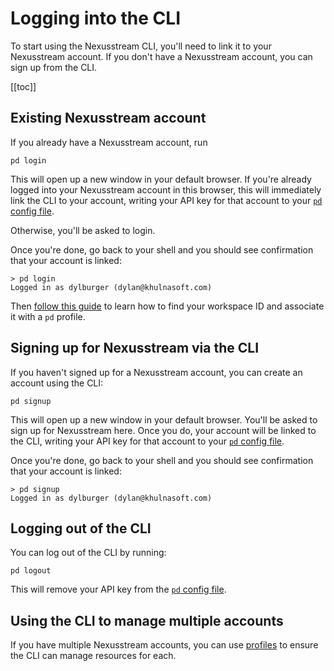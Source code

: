 # Logging into the CLI

To start using the Nexusstream CLI, you'll need to link it to your Nexusstream account. If you don't have a Nexusstream account, you can sign up from the CLI.

[[toc]]

## Existing Nexusstream account

If you already have a Nexusstream account, run

```
pd login
```

This will open up a new window in your default browser. If you're already logged into your Nexusstream account in this browser, this will immediately link the CLI to your account, writing your API key for that account to your [`pd` config file](/cli/reference/#cli-config-file). 

Otherwise, you'll be asked to login.

Once you're done, go back to your shell and you should see confirmation that your account is linked:

```
> pd login
Logged in as dylburger (dylan@khulnasoft.com)
```

Then [follow this guide](/cli/reference/#creating-a-profile-for-a-workspace) to learn how to find your workspace ID and associate it with a `pd` profile.

## Signing up for Nexusstream via the CLI

If you haven't signed up for a Nexusstream account, you can create an account using the CLI:

```
pd signup
```

This will open up a new window in your default browser. You'll be asked to sign up for Nexusstream here. Once you do, your account will be linked to the CLI, writing your API key for that account to your [`pd` config file](/cli/reference/#cli-config-file).

Once you're done, go back to your shell and you should see confirmation that your account is linked:

```
> pd signup
Logged in as dylburger (dylan@khulnasoft.com)
```

## Logging out of the CLI

You can log out of the CLI by running:

```
pd logout
```

This will remove your API key from the [`pd` config file](/cli/reference/#cli-config-file).

## Using the CLI to manage multiple accounts

If you have multiple Nexusstream accounts, you can use [profiles](/cli/reference/#profiles) to ensure the CLI can manage resources for each.

<Footer />
